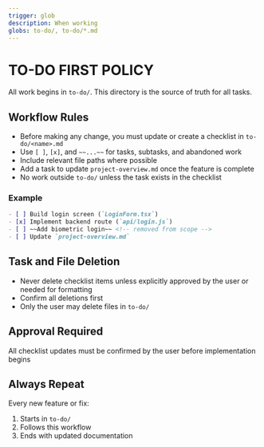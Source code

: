 ```yaml
---
trigger: glob
description: When working
globs: to-do/, to-do/*.md
---
```


# TO-DO FIRST POLICY

All work begins in `to-do/`. This directory is the source of truth for all tasks.

## Workflow Rules

- Before making any change, you must update or create a checklist in `to-do/<name>.md`
- Use `[ ]`, `[x]`, and `~~...~~` for tasks, subtasks, and abandoned work
- Include relevant file paths where possible
- Add a task to update `project-overview.md` once the feature is complete
- No work outside `to-do/` unless the task exists in the checklist

### Example

```markdown
- [ ] Build login screen (`LoginForm.tsx`)
- [x] Implement backend route (`api/login.js`)
- [ ] ~~Add biometric login~~ <!-- removed from scope -->
- [ ] Update `project-overview.md`
```

## Task and File Deletion

- Never delete checklist items unless explicitly approved by the user or needed for formatting
- Confirm all deletions first
- Only the user may delete files in `to-do/`

## Approval Required

All checklist updates must be confirmed by the user before implementation begins

## Always Repeat

Every new feature or fix:
1. Starts in `to-do/`
2. Follows this workflow
3. Ends with updated documentation
